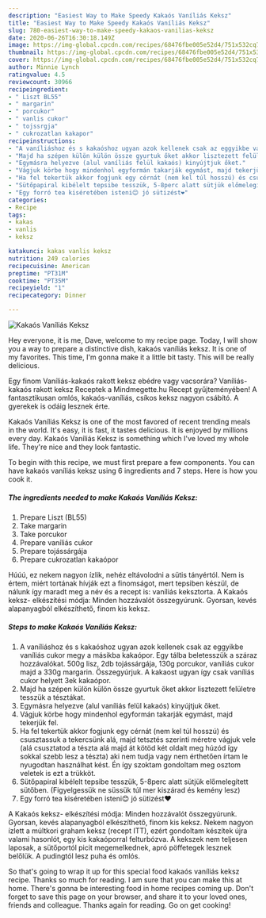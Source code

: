 ```yaml
---
description: "Easiest Way to Make Speedy Kakaós Vaníliás Keksz"
title: "Easiest Way to Make Speedy Kakaós Vaníliás Keksz"
slug: 780-easiest-way-to-make-speedy-kakaos-vanilias-keksz
date: 2020-06-26T16:30:18.149Z
image: https://img-global.cpcdn.com/recipes/68476fbe005e52d4/751x532cq70/kakaos-vanilias-keksz-recept-foto.jpg
thumbnail: https://img-global.cpcdn.com/recipes/68476fbe005e52d4/751x532cq70/kakaos-vanilias-keksz-recept-foto.jpg
cover: https://img-global.cpcdn.com/recipes/68476fbe005e52d4/751x532cq70/kakaos-vanilias-keksz-recept-foto.jpg
author: Minnie Lynch
ratingvalue: 4.5
reviewcount: 30966
recipeingredient:
- " Liszt BL55"
- " margarin"
- " porcukor"
- " vanlis cukor"
- " tojssrgja"
- " cukrozatlan kakapor"
recipeinstructions:
- "A vaníliáshoz és s kakaóshoz ugyan azok kellenek csak az eggyikbe vaníliás cukor megy a másikba kakaópor. Egy tálba beletesszük a száraz hozzávalókat. 500g lisz, 2db tojássárgája, 130g porcukor, vaníliás cukor majd a 330g margarin. Összegyúrjuk. A kakaost ugyan így csak vaníliás cukor helyett 3ek kakaópor."
- "Majd ha szépen külön külön össze gyurtuk őket akkor lisztezett felületre tesszük a tésztákat."
- "Egymásra helyezve (alul vaníliás felül kakaós) kinyújtjuk őket."
- "Vágjuk körbe hogy mindenhol egyformán takarják egymást, majd tekerjük fel."
- "Ha fel tekertük akkor fogjunk egy cérnát (nem kel túl hosszú) és csusztassuk a tekercsünk alá, majd tetsztés szerinti méretre vágjuk vele (alá csusztatod a tészta alá majd át kötöd két oldalt meg húzód így sokkal szebb lesz a tészta) aki nem tudja vagy nem érthetően írtam le nyugodtan használhat kést. Én így szoktam gondoltam meg osztom veletek is ezt a trükköt."
- "Sütőpapiral kibélelt tepsibe tesszük, 5-8perc alatt sütjük előmelegített sütőben. (Figyelgessük ne süssük túl mer kiszárad és kemény lesz)"
- "Egy forró tea kiséretében isteni😊 jó sütizést❤"
categories:
- Recipe
tags:
- kakas
- vanlis
- keksz

katakunci: kakas vanlis keksz 
nutrition: 249 calories
recipecuisine: American
preptime: "PT31M"
cooktime: "PT35M"
recipeyield: "1"
recipecategory: Dinner

---
```



![Kakaós Vaníliás Keksz](https://img-global.cpcdn.com/recipes/68476fbe005e52d4/751x532cq70/kakaos-vanilias-keksz-recept-foto.jpg)

Hey everyone, it is me, Dave, welcome to my recipe page. Today, I will show you a way to prepare a distinctive dish, kakaós vaníliás keksz. It is one of my favorites. This time, I'm gonna make it a little bit tasty. This will be really delicious.

Egy finom Vaníliás-kakaós rakott keksz ebédre vagy vacsorára? Vaníliás-kakaós rakott keksz Receptek a Mindmegette.hu Recept gyűjteményében! A fantasztikusan omlós, kakaós-vaníliás, csíkos keksz nagyon csábító. A gyerekek is odáig lesznek érte.

Kakaós Vaníliás Keksz is one of the most favored of recent trending meals in the world. It's easy, it is fast, it tastes delicious. It is enjoyed by millions every day. Kakaós Vaníliás Keksz is something which I've loved my whole life. They're nice and they look fantastic.


To begin with this recipe, we must first prepare a few components. You can have kakaós vaníliás keksz using 6 ingredients and 7 steps. Here is how you cook it.

<!--inarticleads1-->

##### The ingredients needed to make Kakaós Vaníliás Keksz:

1. Prepare  Liszt (BL55)
1. Take  margarin
1. Take  porcukor
1. Prepare  vaníliás cukor
1. Prepare  tojássárgája
1. Prepare  cukrozatlan kakaópor


Húúú, ez nekem nagyon ízlik, nehéz eltávolodni a sütis tányértól. Nem is értem, miért tortának hívják ezt a finomságot, mert tepsiben készül, de nálunk így maradt meg a név és a recept is: vaníliás keksztorta. A Kakaós keksz- elkészítési módja: Minden hozzávalót összegyúrunk. Gyorsan, kevés alapanyagból elkészíthető, finom kis keksz. 

<!--inarticleads2-->

##### Steps to make Kakaós Vaníliás Keksz:

1. A vaníliáshoz és s kakaóshoz ugyan azok kellenek csak az eggyikbe vaníliás cukor megy a másikba kakaópor. Egy tálba beletesszük a száraz hozzávalókat. 500g lisz, 2db tojássárgája, 130g porcukor, vaníliás cukor majd a 330g margarin. Összegyúrjuk. A kakaost ugyan így csak vaníliás cukor helyett 3ek kakaópor.
1. Majd ha szépen külön külön össze gyurtuk őket akkor lisztezett felületre tesszük a tésztákat.
1. Egymásra helyezve (alul vaníliás felül kakaós) kinyújtjuk őket.
1. Vágjuk körbe hogy mindenhol egyformán takarják egymást, majd tekerjük fel.
1. Ha fel tekertük akkor fogjunk egy cérnát (nem kel túl hosszú) és csusztassuk a tekercsünk alá, majd tetsztés szerinti méretre vágjuk vele (alá csusztatod a tészta alá majd át kötöd két oldalt meg húzód így sokkal szebb lesz a tészta) aki nem tudja vagy nem érthetően írtam le nyugodtan használhat kést. Én így szoktam gondoltam meg osztom veletek is ezt a trükköt.
1. Sütőpapiral kibélelt tepsibe tesszük, 5-8perc alatt sütjük előmelegített sütőben. (Figyelgessük ne süssük túl mer kiszárad és kemény lesz)
1. Egy forró tea kiséretében isteni😊 jó sütizést❤


A Kakaós keksz- elkészítési módja: Minden hozzávalót összegyúrunk. Gyorsan, kevés alapanyagból elkészíthető, finom kis keksz. Nekem nagyon ízlett a múltkori graham keksz (recept ITT), ezért gondoltam készítek újra valami hasonlót, egy kis kakaóporral felturbózva. A kekszek nem teljesen laposak, a sütőportól picit megemelkednek, apró pöffetegek lesznek belőlük. A pudingtól lesz puha és omlós. 

So that's going to wrap it up for this special food kakaós vaníliás keksz recipe. Thanks so much for reading. I am sure that you can make this at home. There's gonna be interesting food in home recipes coming up. Don't forget to save this page on your browser, and share it to your loved ones, friends and colleague. Thanks again for reading. Go on get cooking!
